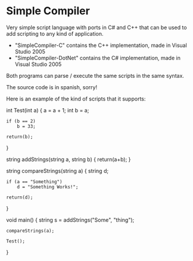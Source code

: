 Simple Compiler
===============

Very simple script language with ports in C# and C++ that can be used to add scripting to any kind of application.

- "SimpleCompiler-C" contains the C++ implementation, made in Visual Studio 2005
- "SimpleCompiler-DotNet" contains the C# implementation, made in Visual Studio 2005

Both programs can parse / execute the same scripts in the same syntax.

The source code is in spanish, sorry!

Here is an example of the kind of scripts that it supports:

int Test(int a) 
{
	a = a + 1;
	int b = a;
	
	if (b == 2)
		b = 33;
	
	return(b);
}

string addStrings(string a, string b)
{
	return(a+b);
}

string compareStrings(string a)
{
	string d;
	
	if (a == "Something")
		d = "Something Works!";
		
	return(d);		
}

void main()
{
	string s = addStrings("Some", "thing");
	
	compareStrings(a);
	
	Test();
}
